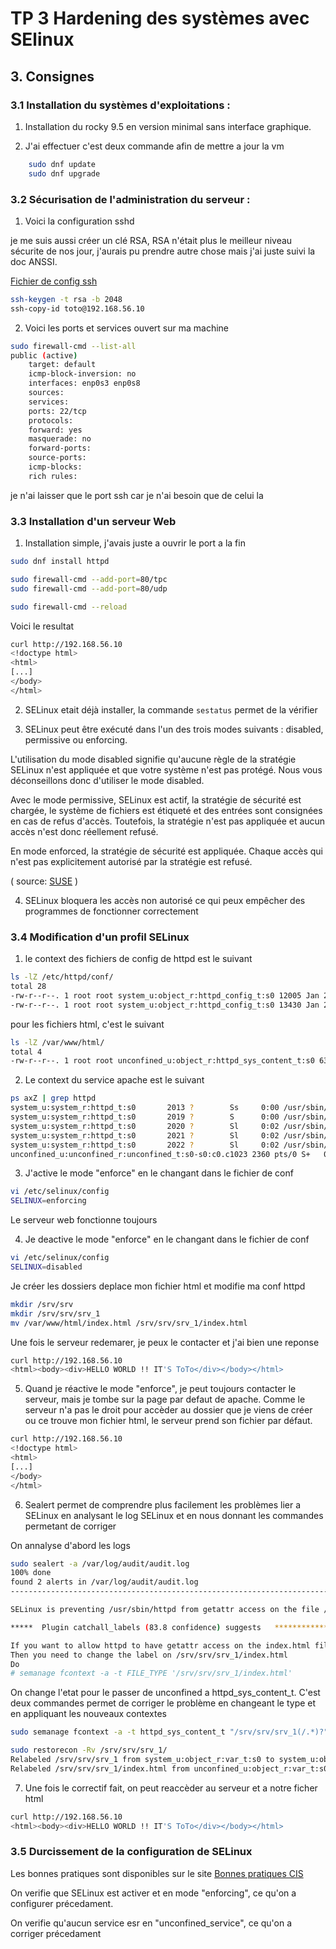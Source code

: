 # TP 3 Hardening des systèmes avec SElinux

## 3. Consignes

### 3.1 Installation du systèmes d'exploitations : 

1. Installation du rocky 9.5 en version minimal sans interface graphique. 

2. J'ai effectuer c'est deux commande afin de mettre a jour la vm
```sh 
    sudo dnf update
    sudo dnf upgrade
```

### 3.2 Sécurisation de l'administration du serveur : 

1. Voici la configuration sshd 

je me suis aussi créer un clé RSA, RSA n'était plus le meilleur niveau sécurite de nos jour, j'aurais pu prendre autre chose mais j'ai juste suivi la doc ANSSI. 

[Fichier de config ssh](./Ressource/sshd_config.txt)

```sh 
ssh-keygen -t rsa -b 2048
ssh-copy-id toto@192.168.56.10
```

2. Voici les ports et services ouvert sur ma machine

```sh 
sudo firewall-cmd --list-all
public (active)
    target: default
    icmp-block-inversion: no
    interfaces: enp0s3 enp0s8
    sources:
    services:
    ports: 22/tcp 
    protocols:
    forward: yes
    masquerade: no
    forward-ports:
    source-ports:
    icmp-blocks:
    rich rules:

```

je n'ai laisser que le port ssh car je n'ai besoin que de celui la


### 3.3 Installation d'un serveur Web

1. Installation simple, j'avais juste a ouvrir le port a la fin

```sh 
sudo dnf install httpd

sudo firewall-cmd --add-port=80/tpc
sudo firewall-cmd --add-port=80/udp

sudo firewall-cmd --reload
```

Voici le resultat

```sh 
curl http://192.168.56.10
<!doctype html>
<html>
[...]
</body>
</html>
```

2. SELinux etait déjà installer, la commande ```sestatus``` permet de la vérifier

3.  SELinux peut être exécuté dans l'un des trois modes suivants : disabled, permissive ou enforcing.

L'utilisation du mode disabled signifie qu'aucune règle de la stratégie SELinux n'est appliquée et que votre système n'est pas protégé. Nous vous déconseillons donc d'utiliser le mode disabled.

Avec le mode permissive, SELinux est actif, la stratégie de sécurité est chargée, le système de fichiers est étiqueté et des entrées sont consignées en cas de refus d'accès. Toutefois, la stratégie n'est pas appliquée et aucun accès n'est donc réellement refusé.

En mode enforced, la stratégie de sécurité est appliquée. Chaque accès qui n'est pas explicitement autorisé par la stratégie est refusé. 

( source: [SUSE](https://documentation.suse.com/fr-fr/sle-micro/6.0/html/Micro-selinux/index.html) )

4. SELinux bloquera les accès non autorisé ce qui peux empêcher des programmes de fonctionner correctement


### 3.4 Modification d'un profil SELinux

1. le context des fichiers de config de httpd est le suivant 
```sh 
ls -lZ /etc/httpd/conf/
total 28
-rw-r--r--. 1 root root system_u:object_r:httpd_config_t:s0 12005 Jan 22 01:22 httpd.conf
-rw-r--r--. 1 root root system_u:object_r:httpd_config_t:s0 13430 Jan 22 01:24 magic

```

pour les fichiers html, c'est le suivant 

```sh
ls -lZ /var/www/html/
total 4
-rw-r--r--. 1 root root unconfined_u:object_r:httpd_sys_content_t:s0 63 Apr  3 14:21 index.html
```

2. Le context du service apache est le suivant 

```sh
ps axZ | grep httpd
system_u:system_r:httpd_t:s0       2013 ?        Ss     0:00 /usr/sbin/httpd -DFOREGROUND
system_u:system_r:httpd_t:s0       2019 ?        S      0:00 /usr/sbin/httpd -DFOREGROUND
system_u:system_r:httpd_t:s0       2020 ?        Sl     0:02 /usr/sbin/httpd -DFOREGROUND
system_u:system_r:httpd_t:s0       2021 ?        Sl     0:02 /usr/sbin/httpd -DFOREGROUND
system_u:system_r:httpd_t:s0       2022 ?        Sl     0:02 /usr/sbin/httpd -DFOREGROUND
unconfined_u:unconfined_r:unconfined_t:s0-s0:c0.c1023 2360 pts/0 S+   0:00 grep --color=auto httpd
```

3. J'active le mode "enforce" en le changant dans le fichier de conf 
```sh
vi /etc/selinux/config
SELINUX=enforcing
```

Le serveur web fonctionne toujours

4. Je deactive le mode "enforce" en le changant dans le fichier de conf 
```sh
vi /etc/selinux/config
SELINUX=disabled
```
Je créer les dossiers deplace mon fichier html et modifie ma conf httpd

```sh
mkdir /srv/srv
mkdir /srv/srv/srv_1
mv /var/www/html/index.html /srv/srv/srv_1/index.html
```

Une fois le serveur redemarer, je peux le contacter et j'ai bien une reponse

```sh
curl http://192.168.56.10
<html><body><div>HELLO WORLD !! IT'S ToTo</div></body></html>
```

5. Quand je réactive le mode "enforce", je peut toujours contacter le serveur, mais je tombe sur la page par defaut de apache. Comme le serveur n'a pas le droit pour accèder au dossier que je viens de créer ou ce trouve mon fichier html, le serveur prend son fichier par défaut.

```sh 
curl http://192.168.56.10
<!doctype html>
<html>
[...]
</body>
</html>
```

6. Sealert permet de comprendre plus facilement les problèmes lier a SELinux en analysant le log SELinux et en nous donnant les commandes permetant de corriger

On annalyse d'abord les logs 
```sh
sudo sealert -a /var/log/audit/audit.log
100% done
found 2 alerts in /var/log/audit/audit.log
--------------------------------------------------------------------------------

SELinux is preventing /usr/sbin/httpd from getattr access on the file /srv/srv/srv_1/index.html.

*****  Plugin catchall_labels (83.8 confidence) suggests   *******************

If you want to allow httpd to have getattr access on the index.html file
Then you need to change the label on /srv/srv/srv_1/index.html
Do
# semanage fcontext -a -t FILE_TYPE '/srv/srv/srv_1/index.html'

```

On change l'etat pour le passer de unconfined a httpd_sys_content_t.
C'est deux commandes permet de corriger le problème en changeant le type et en appliquant les nouveaux contextes

```sh
sudo semanage fcontext -a -t httpd_sys_content_t "/srv/srv/srv_1(/.*)?"

sudo restorecon -Rv /srv/srv/srv_1/
Relabeled /srv/srv/srv_1 from system_u:object_r:var_t:s0 to system_u:object_r:httpd_sys_content_t:s0
Relabeled /srv/srv/srv_1/index.html from unconfined_u:object_r:var_t:s0 to unconfined_u:object_r:httpd_sys_content_t:s0

```

7. Une fois le correctif fait, on peut reaccèder au serveur et a notre ficher html

```sh
curl http://192.168.56.10
<html><body><div>HELLO WORLD !! IT'S ToTo</div></body></html>
```

### 3.5 Durcissement de la configuration de SELinux

Les bonnes pratiques sont disponibles sur le site 
[Bonnes pratiques CIS](https://cissecurity.org/benchmark/rocky_linux)

On verifie que SELinux est activer et en mode "enforcing", ce qu'on a configurer précedament.

On verifie qu'aucun service esr en "unconfined_service", ce qu'on a corriger précedament
